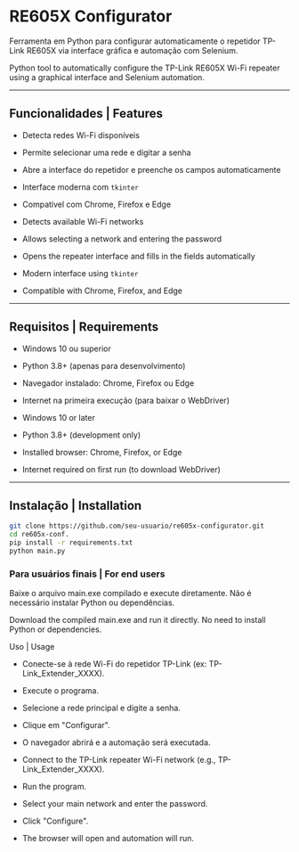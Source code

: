 # RE605X Configurator

Ferramenta em Python para configurar automaticamente o repetidor TP-Link RE605X via interface gráfica e automação com Selenium.

Python tool to automatically configure the TP-Link RE605X Wi-Fi repeater using a graphical interface and Selenium automation.

---

## Funcionalidades | Features

- Detecta redes Wi-Fi disponíveis
- Permite selecionar uma rede e digitar a senha
- Abre a interface do repetidor e preenche os campos automaticamente
- Interface moderna com `tkinter`
- Compatível com Chrome, Firefox e Edge

- Detects available Wi-Fi networks
- Allows selecting a network and entering the password
- Opens the repeater interface and fills in the fields automatically
- Modern interface using `tkinter`
- Compatible with Chrome, Firefox, and Edge

---

## Requisitos | Requirements

- Windows 10 ou superior
- Python 3.8+ (apenas para desenvolvimento)
- Navegador instalado: Chrome, Firefox ou Edge
- Internet na primeira execução (para baixar o WebDriver)

- Windows 10 or later
- Python 3.8+ (development only)
- Installed browser: Chrome, Firefox, or Edge
- Internet required on first run (to download WebDriver)

---

## Instalação | Installation

```bash
git clone https://github.com/seu-usuario/re605x-configurator.git
cd re605x-conf.
pip install -r requirements.txt
python main.py
```

### Para usuários finais | For end users
Baixe o arquivo main.exe compilado e execute diretamente.
Não é necessário instalar Python ou dependências.

Download the compiled main.exe and run it directly.
No need to install Python or dependencies.

Uso | Usage
- Conecte-se à rede Wi-Fi do repetidor TP-Link (ex: TP-Link_Extender_XXXX).
- Execute o programa.
- Selecione a rede principal e digite a senha.
- Clique em "Configurar".
- O navegador abrirá e a automação será executada.

- Connect to the TP-Link repeater Wi-Fi network (e.g., TP-Link_Extender_XXXX).
- Run the program.
- Select your main network and enter the password.
- Click "Configure".
- The browser will open and automation will run.
